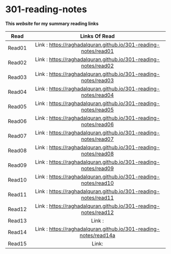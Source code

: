 # 301-reading-notes #

**This *website* for my summary reading links** 

| Read   |      Links Of Read      |  
|----------|:-------------:|
| Read01 | Link : https://raghadalquran.github.io/301-reading-notes/read01    | 
| Read02 | Link : https://raghadalquran.github.io/301-reading-notes/read02    |  
| Read03 | Link : https://raghadalquran.github.io/301-reading-notes/read03    |   
| Read04 | Link : https://raghadalquran.github.io/301-reading-notes/read04    | 
| Read05 | Link : https://raghadalquran.github.io/301-reading-notes/read05    |  
| Read06 | Link : https://raghadalquran.github.io/301-reading-notes/read06    | 
| Read07 | Link : https://raghadalquran.github.io/301-reading-notes/read07    | 
| Read08 | Link : https://raghadalquran.github.io/301-reading-notes/read08    |  
| Read09 | Link : https://raghadalquran.github.io/301-reading-notes/read09    |   
| Read10 | Link : https://raghadalquran.github.io/301-reading-notes/read10    | 
| Read11 | Link : https://raghadalquran.github.io/301-reading-notes/read11    |  
| Read12 | Link : https://raghadalquran.github.io/301-reading-notes/read12    | 
| Read13 | Link :    | 
| Read14 | Link : https://raghadalquran.github.io/301-reading-notes/read14a   |  
| Read15 | Link:      | 
    
